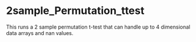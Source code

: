 # 2sample_Permutation_ttest
This runs a 2 sample permutation t-test that can handle up to 4 dimensional data arrays and nan values. 

